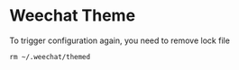 # Weechat Theme

To trigger configuration again, you need to remove lock file
```
rm ~/.weechat/themed
```
